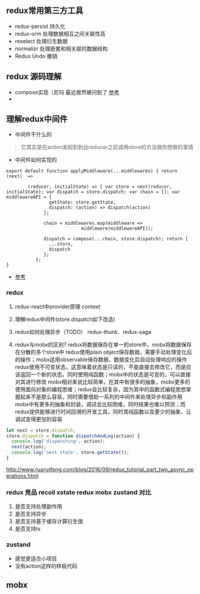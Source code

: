 ## redux常用第三方工具
- redux-persist  持久化
- redux-orm 处理数据相互之间关联性高
- reselect 处理衍生数据
- normalizr 处理嵌套和相关联的数据结构
- Redux Undo  撤销

## redux 源码理解
- compose实现（尼玛 最近居然被问到了
  [参考](https://segmentfault.com/a/1190000015801987)
- 


## 理解redux中间件
-  中间件干什么的
>  它其实是在action发起到到达reducer之前调用store的方法做你想做的事情

-  中间件如何实现的
```javaqscript
export default function applyMiddleware(...middlewares) { return (next)  => 

        (reducer, initialState) => { var store = next(reducer, initialState); var dispatch = store.dispatch; var chain = []; var middlewareAPI = {
                getState: store.getState,
                dispatch: (action) => dispatch(action)
              };

              chain = middlewares.map(middleware =>
                            middleware(middlewareAPI));

              dispatch = compose(...chain, store.dispatch); return {
                ...store,
                dispatch
              };
           };
}
```

- [参考](http://cn.redux.js.org//docs/advanced/Middleware.html)


### redux
1. redux-react中provider原理
  context
1. 理解redux中间件(store.dispatch如下改造)

4. redux如何处理异步（TODO）
 redux-thunk、redux-saga 

5. redux与mobx的区别?
redux将数据保存在单一的store中，mobx将数据保存在分散的多个store中
redux使用plain object保存数据，需要手动处理变化后的操作；mobx适用observable保存数据，数据变化后自动处理响应的操作
redux使用不可变状态，这意味着状态是只读的，不能直接去修改它，而是应该返回一个新的状态，同时使用纯函数；mobx中的状态是可变的，可以直接对其进行修改
mobx相对来说比较简单，在其中有很多的抽象，mobx更多的使用面向对象的编程思维；redux会比较复杂，因为其中的函数式编程思想掌握起来不是那么容易，同时需要借助一系列的中间件来处理异步和副作用
mobx中有更多的抽象和封装，调试会比较困难，同时结果也难以预测；而redux提供能够进行时间回溯的开发工具，同时其纯函数以及更少的抽象，让调试变得更加的容易


```js
let next = store.dispatch;
store.dispatch = function dispatchAndLog(action) {
  console.log('dispatching', action);
  next(action);
  console.log('next state', store.getState());
}
```
http://www.ruanyifeng.com/blog/2016/09/redux_tutorial_part_two_async_operations.html



### redux 竞品 recoil xstate redux mobx zustand 对比
1. 是否支持处理副作用
2. 是否支持异步
3. 是否支持基于缓存计算衍生值
4. 是否支持ts

### zustand
- 感觉更适合小项目
- 没有action这样的样板代码


## mobx